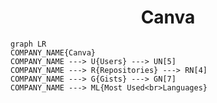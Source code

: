 <h1 align="center">Canva</h1>

```mermaid
graph LR
COMPANY_NAME{Canva}
COMPANY_NAME ---> U{Users} ---> UN[5]
COMPANY_NAME ---> R{Repositories} ---> RN[4]
COMPANY_NAME ---> G{Gists} ---> GN[7]
COMPANY_NAME ---> ML{Most Used<br>Languages}
```
